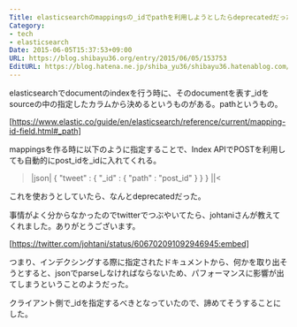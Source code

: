```yaml
---
Title: elasticsearchのmappingsの_idでpathを利用しようとしたらdeprecatedだった
Category:
- tech
- elasticsearch
Date: 2015-06-05T15:37:53+09:00
URL: https://blog.shibayu36.org/entry/2015/06/05/153753
EditURL: https://blog.hatena.ne.jp/shiba_yu36/shibayu36.hatenablog.com/atom/entry/8454420450096541889
---
```


elasticsearchでdocumentのindexを行う時に、そのdocumentを表す_idをsourceの中の指定したカラムから決めるというものがある。pathというもの。

[https://www.elastic.co/guide/en/elasticsearch/reference/current/mapping-id-field.html#_path]

mappingsを作る時に以下のように指定することで、Index APIでPOSTを利用しても自動的にpost_idを_idに入れてくれる。

>|json|
{
    "tweet" : {
        "_id" : {
            "path" : "post_id"
        }
    }
}
||<

これを使おうとしていたら、なんとdeprecatedだった。


事情がよく分からなかったのでtwitterでつぶやいてたら、johtaniさんが教えてくれました。ありがとうございます。

[https://twitter.com/johtani/status/606702091092946945:embed]

つまり、インデクシングする際に指定されたドキュメントから、何かを取り出そうとすると、jsonでparseしなければならないため、パフォーマンスに影響が出てしまうということのようだった。


クライアント側で_idを指定するべきとなっていたので、諦めてそうすることにした。
